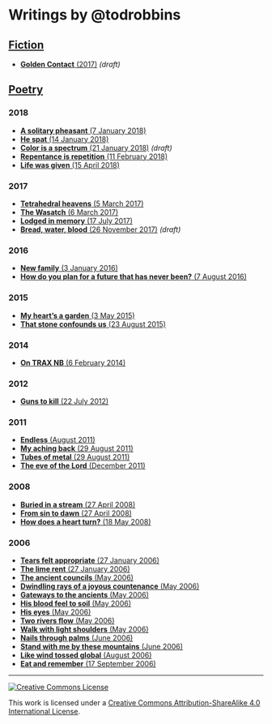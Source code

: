# Writings by @todrobbins

## [Fiction](fiction)
- [__Golden Contact__ (2017)](https://rawgit.com/todrobbins/writings/master/fiction/golden-contact.html) _(draft)_

## [Poetry](poetry)

### 2018
- [__A solitary pheasant__ (7 January 2018)](poetry/2018-01-07_a-solitary-pheasant.md)
- [__He spat__ (14 January 2018)](poetry/2018-01-14_he-spat.md)
- [__Color is a spectrum__ (21 January 2018)](poetry/2018-01-21_color-is-a-spectrum.md) _(draft)_
- [__Repentance is repetition__ (11 February 2018)](poetry/2018-02-11_repentance-is-repetition.md)
- [__Life was given__ (15 April 2018)](poetry/2018-04-15_life-was-given.md)

### 2017
- [__Tetrahedral heavens__ (5 March 2017)](poetry/2017-03-05_tetrahedral-heavens.md)
- [__The Wasatch__ (6 March 2017)](poetry/2017-03-06_the-wasatch.md)
- [__Lodged in memory__ (17 July 2017)](poetry/2017-07-16_lodged-in-memory.md)
- [__Bread, water, blood__ (26 November 2017)](poetry/2017-11-26_bread-water-blood.md) _(draft)_

### 2016
- [__New family__ (3 January 2016)](poetry/2016-01-03_new-family.md)
- [__How do you plan for a future that has never been?__ (7 August 2016)](poetry/2016-08-07_how-do-you-plan.md)

### 2015
- [__My heart’s a garden__ (3 May 2015)](poetry/2015-05-03_my-hearts-a-garden.md)
- [__That stone confounds us__ (23 August 2015)](poetry/2015-08-23_that-stone-confounds-us.md)

### 2014
- [__On TRAX NB__ (6 February 2014)](poetry/2014-02-06_on-trax-nb.md)

### 2012
- [__Guns to kill__ (22 July 2012)](poetry/2012-07-22_guns-to-kill.md)

### 2011
- [__Endless__ (August 2011)](poetry/2011-08_endless.md)
- [__My aching back__ (29 August 2011)](poetry/2011-08-29_my-aching-back.md)
- [__Tubes of metal__ (29 August 2011)](poetry/2011-08-29_tubes-of-metal.md)
- [__The eve of the Lord__ (December 2011)](poetry/2011-12_the-eve-of-the-lord.md)

### 2008
- [__Buried in a stream__ (27 April 2008)](poetry/2008-04-27_buried-in-a-stream.md)
- [__From sin to dawn__ (27 April 2008)](poetry/2008-04-27_from-sin-to-dawn.md)
- [__How does a heart turn?__ (18 May 2008)](poetry/2008-05-18_how-does-a-heart-turn.md)

### 2006
- [__Tears felt appropriate__ (27 January 2006)](poetry/2006-01-27_tears-felt-appropriate.md)
- [__The lime rent__ (27 January 2006)](poetry/2007-01-27_the-lime-rent.md)
- [__The ancient councils__ (May 2006)](poetry/2006-05_the-ancient-councils.md)
- [__Dwindling rays of a joyous countenance__ (May 2006)](poetry/2006-05_dwindling-rays.md)
- [__Gateways to the ancients__ (May 2006)](poetry/2006-05_gateways-to-the-ancients.md)
- [__His blood feel to soil__ (May 2006)](poetry/2006-05_his-blood-fell-to-soil.md)
- [__His eyes__ (May 2006)](poetry/2006-05_his-eyes.md)
- [__Two rivers flow__ (May 2006)](poetry/2006-05_two-rivers-flow.md)
- [__Walk with light shoulders__ (May 2006)](poetry/2006-05_walk-with-light-shoulders.md)
- [__Nails through palms__ (June 2006)](poetry/2006-06_nails-through-palms.md)
- [__Stand with me by these mountains__ (June 2006)](poetry/2006-06_stand-with-me.md)
- [__Like wind tossed global__ (August 2006)](poetry/2006-08_like-wind-tossed-global.md)
- [__Eat and remember__ (17 September 2006)](poetry/2006-09-17_eat-and-remember.md)


---

<a rel="license" href="http://creativecommons.org/licenses/by-sa/4.0/">
<img alt="Creative Commons License" style="border-width:0" src="https://i.creativecommons.org/l/by-sa/4.0/88x31.png" /></a><br />

This work is licensed under a <a rel="license" href="http://creativecommons.org/licenses/by-sa/4.0/">Creative Commons Attribution-ShareAlike 4.0 International License</a>.